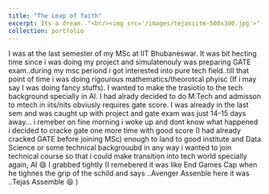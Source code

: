 ```yaml
---
title: "The Leap of faith"
excerpt: Its a dream.."<br/><img src='/images/tejasiitm-500x300.jpg'>"
collection: portfolio
---
```


I was at the last semester of my MSc at IIT Bhubaneswar. It was bit hecting time since i was doing my project  and simulatenouly was preparing GATE exam..during my msc periond i got interested into pure tech field..till that point of time i was doing rigourous mathematics/theorotcal phyisc (If i may say I was doing fancy stuffs). I wanted to make the trasiotio to the tech background specially in AI. I had alrady decided to do M.Tech and admisson to mtech in iits/nits obviusly requires gate score. I was already in the last sem and was caught up with project and gate exam was just 14-15 days away... i remeber on fine morning i woke up and dont know what happened i decided to cracke gate one more time  with good score (I had already cracked GATE before joining MSc) enough to land to good institute and Data Science or some technical backgrouubd in any way i wanted to join technical course so that i could make transition into tech world specially again, AI :smile:
 I grabbed tightly (I remebered it was like End Games Cap when he tighnes the grip of the schild and says ..Avenger Assenble here it was ..Tejas Assemble :laughing:
)
